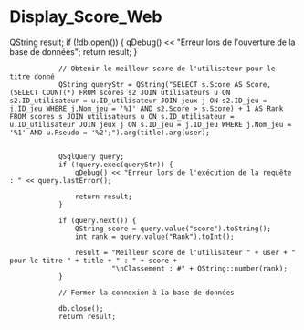 # Display_Score_Web
QString result;
        if (!db.open()) {
                    qDebug() << "Erreur lors de l'ouverture de la base de données";
                    return result;
                }

                // Obtenir le meilleur score de l'utilisateur pour le titre donné
                QString queryStr = QString("SELECT s.Score AS Score,(SELECT COUNT(*) FROM scores s2 JOIN utilisateurs u ON s2.ID_utilisateur = u.ID_utilisateur JOIN jeux j ON s2.ID_jeu = j.ID_jeu WHERE j.Nom_jeu = '%1' AND s2.Score > s.Score) + 1 AS Rank FROM scores s JOIN utilisateurs u ON s.ID_utilisateur = u.ID_utilisateur JOIN jeux j ON s.ID_jeu = j.ID_jeu WHERE j.Nom_jeu = '%1' AND u.Pseudo = '%2';").arg(title).arg(user);


                QSqlQuery query;
                if (!query.exec(queryStr)) {
                    qDebug() << "Erreur lors de l'exécution de la requête : " << query.lastError();

                    return result;
                }

                if (query.next()) {
                    QString score = query.value("score").toString();
                    int rank = query.value("Rank").toInt();

                    result = "Meilleur score de l'utilisateur " + user + " pour le titre " + title + " : " + score +
                             "\nClassement : #" + QString::number(rank);
                }

                // Fermer la connexion à la base de données

                db.close();
                return result;
